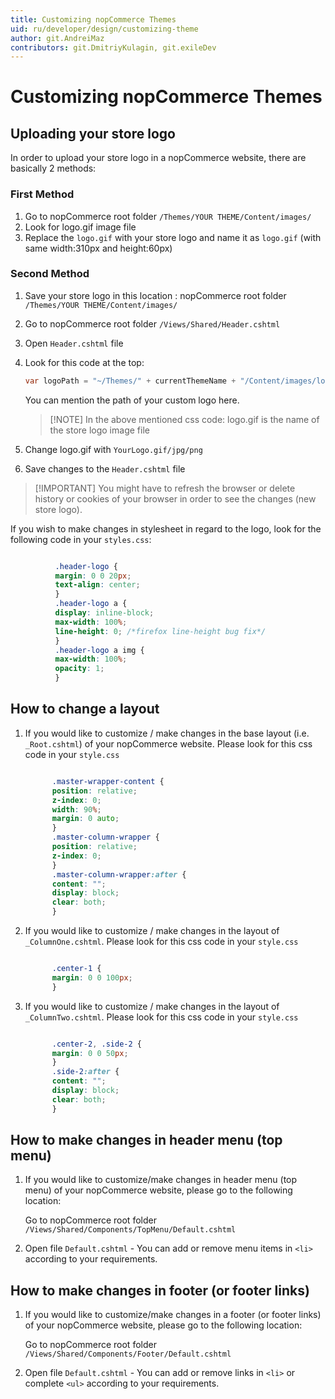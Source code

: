 ```yaml
---
title: Customizing nopCommerce Themes
uid: ru/developer/design/customizing-theme
author: git.AndreiMaz
contributors: git.DmitriyKulagin, git.exileDev
---
```


# Customizing nopCommerce Themes

## Uploading your store logo

In order to upload your store logo in a nopCommerce website, there are basically 2 methods:

### First Method

1. Go to nopCommerce root folder `/Themes/YOUR THEME/Content/images/`
1. Look for logo.gif image file
1. Replace the `logo.gif` with your store logo and name it as `logo.gif` (with same width:310px and height:60px)

### Second Method

1. Save your store logo in this location : nopCommerce root folder `/Themes/YOUR THEME/Content/images/`
1. Go to nopCommerce root folder `/Views/Shared/Header.cshtml`
1. Open `Header.cshtml` file
1. Look for this code at the top:

    ```csharp
    var logoPath = "~/Themes/" + currentThemeName + "/Content/images/logo.gif";
    ```

    You can mention the path of your custom logo here.

    > [!NOTE] In the above mentioned css code: logo.gif is the name of the store logo image file

1. Change logo.gif with `YourLogo.gif/jpg/png`
1. Save changes to the `Header.cshtml` file

> [!IMPORTANT] You might have to refresh the browser or delete history or cookies of your browser in order to see the changes (new store logo).

If you wish to make changes in stylesheet in regard to the logo, look for the following code in your `styles.css`:

```css

          .header-logo {
          margin: 0 0 20px;
          text-align: center;
          }
          .header-logo a {
          display: inline-block;
          max-width: 100%;
          line-height: 0; /*firefox line-height bug fix*/
          }
          .header-logo a img {
          max-width: 100%;
          opacity: 1;
          }

```

## How to change a layout

1. If you would like to customize / make changes in the base layout (i.e. `_Root.cshtml`) of your nopCommerce website. Please look for this css code in your `style.css`

    ```css

          .master-wrapper-content {
          position: relative;
          z-index: 0;
          width: 90%;
          margin: 0 auto;
          }
          .master-column-wrapper {
          position: relative;
          z-index: 0;
          }
          .master-column-wrapper:after {
          content: "";
          display: block;
          clear: both;
          }

    ```

1. If you would like to customize / make changes in the layout of `_ColumnOne.cshtml`. Please look for this css code in your `style.css`

    ```css

          .center-1 {
          margin: 0 0 100px;
          }

    ```

1. If you would like to customize / make changes in the layout of `_ColumnTwo.cshtml`. Please look for this css code in your `style.css`

    ```css

          .center-2, .side-2 {
          margin: 0 0 50px;
          }
          .side-2:after {
          content: "";
          display: block;
          clear: both;
          }

    ```

## How to make changes in header menu (top menu)

1. If you would like to customize/make changes in header menu (top menu) of your nopCommerce website, please go to the following location:

    Go to nopCommerce root folder `/Views/Shared/Components/TopMenu/Default.cshtml`
1. Open file `Default.cshtml` - You can add or remove menu items in `<li>` according to your requirements.

## How to make changes in footer (or footer links)

1. If you would like to customize/make changes in a footer (or footer links) of your nopCommerce website, please go to the following location:

    Go to nopCommerce root folder `/Views/Shared/Components/Footer/Default.cshtml`
1. Open file `Default.cshtml` - You can add or remove links in `<li>` or complete `<ul>` according to your requirements.
